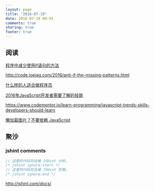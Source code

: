 ```yaml
---
layout: page
title: "2016-07-19"
date: 2016-07-19 09:54
comments: true
sharing: true
footer: true
---
```


## 阅读

[程序中减少使用if语句的方法](http://www.iteye.com/news/31641)

http://code.joejag.com/2016/anti-if-the-missing-patterns.html

[什么样的人适合做程序员](http://blog.jobbole.com/103588/)

[2016年JavaScript开发者需要了解的技能](http://www.zcfy.cc/article/619)

https://www.codementor.io/learn-programming/javascript-trends-skills-developers-should-learn

[懒加载图片？不要依赖 JavaScript](http://www.jianshu.com/p/d6eecb826668)


## 聚沙


### jshint comments

```js
// 这里的代码将会被 JSHint 分析。
/* jshint ignore:start */
// 这里的代码将会被 JSHint 忽略。
/* jshint ignore:end */
```

http://jshint.com/docs/
